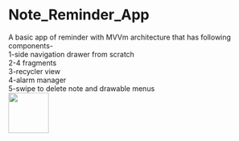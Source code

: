 # Note_Reminder_App
A basic app of reminder with MVVm architecture that has following components-</br>
1-side navigation drawer from scratch</br>
2-4 fragments</br>
3-recycler view</br>
4-alarm manager</br>
5-swipe to delete note and drawable menus
</br>
<img src="https://user-images.githubusercontent.com/56038800/90413615-54454f00-e0cc-11ea-815d-0b040330b2d9.jpeg" width="80">
</br>
